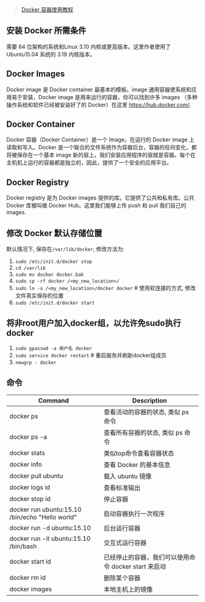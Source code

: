 > [Docker 容器使用教程](https://www.runoob.com/docker/docker-container-usage.html)

## 安装 Docker 所需条件
需要 64 位架构的系统和Linux 3.10 内核或更高版本。这里作者使用了 Ubuntu15.04 系统的 3.19 内核版本。

## Docker Images
Docker image 是 Docker container 最基本的模板。image 通用容器使系统和应用易于安装，Docker image 是用来运行的容器，你可以找到许多 images （多种操作系统和软件已经被安装好了的 Docker）在这里 https://hub.docker.com/.

## Docker Container
Docker 容器（Docker Container）是一个 Image，在运行的 Docker image 上读取和写入。Docker 是一个联合的文件系统作为容器后台，容器的任何变化，都将被保存在一个基本 image 新的层上。我们安装应用程序的层就是容器。每个在主机机上运行的容器都是独立的，因此，提供了一个安全的应用平台。

## Docker Registry
Docker registry 是为 Docker images 提供的库。它提供了公共和私有库。公共 Docker 库被叫做 Docker Hub。这里我们能够上传 push 和 pull 我们自己的 images.

## 修改 Docker 默认存储位置
默认情况下, 保存在`/var/lib/docker`, 修改方法为:  
1. `sudo /etc/init.d/docker stop`
2. `cd /var/lib`
3. `sudo mv docker docker.bak`
4. `sudo cp -rf docker /<my_new_location>/`
5. `sudo ln -s /<my_new_location>/docker docker`  # 使用软连接的方式, 修改文件真实保存的位置
6. `sudo /etc/init.d/docker start`

## 将非root用户加入docker组，以允许免sudo执行docker
1. `sudo gpasswd -a 用户名 docker`
1. `sudo service docker restart` # 重启服务并刷新docker组成员
1. `newgrp - docker`

## 命令

| Command                                         | Description                                          |
| ----------------------------------------------- | ---------------------------------------------------- |
| docker ps                                       | 查看活动的容器的状态, 类似 ps 命令                   |
| docker ps -a                                    | 查看所有容器的状态, 类似 ps 命令                     |
| docker stats                                    | 类似top命令查看容器状态                              |
| docker info                                     | 查看 Docker 的基本信息                               |
| docker pull ubuntu                              | 载入 ubuntu 镜像                                     |
| docker logs id                                  | 查看标准输出                                         |
| docker stop id                                  | 停止容器                                             |
| docker run ubuntu:15.10 /bin/echo "Hello world" | 启动容器执行一次程序                                 |
| docker run -d ubuntu:15.10                      | 后台运行容器                                         |
| docker run -it ubuntu:15.10 /bin/bash           | 交互式运行容器                                       |
| docker start id                                 | 已经停止的容器，我们可以使用命令 docker start 来启动 |
| docker rm id                                    | 删除某个容器                                         |
|docker images | 本地主机上的镜像 |